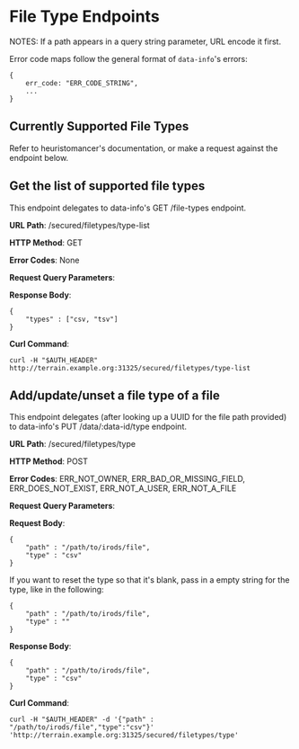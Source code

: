 # File Type Endpoints

NOTES: If a path appears in a query string parameter, URL encode it first.

Error code maps follow the general format of `data-info`'s errors:

    {
        err_code: "ERR_CODE_STRING",
        ...
    }

Currently Supported File Types
------------------------------

Refer to heuristomancer's documentation, or make a request against the endpoint below.


Get the list of supported file types
---------------------------------------

This endpoint delegates to data-info's GET /file-types endpoint.

__URL Path__: /secured/filetypes/type-list

__HTTP Method__: GET

__Error Codes__: None

__Request Query Parameters__:

__Response Body__:

    {
        "types" : ["csv, "tsv"]
    }

__Curl Command__:

    curl -H "$AUTH_HEADER" http://terrain.example.org:31325/secured/filetypes/type-list


Add/update/unset a file type of a file
--------------------------------------

This endpoint delegates (after looking up a UUID for the file path provided) to data-info's PUT /data/:data-id/type endpoint.

__URL Path__: /secured/filetypes/type

__HTTP Method__: POST

__Error Codes__: ERR_NOT_OWNER, ERR_BAD_OR_MISSING_FIELD, ERR_DOES_NOT_EXIST, ERR_NOT_A_USER, ERR_NOT_A_FILE

__Request Query Parameters__:

__Request Body__:

    {
        "path" : "/path/to/irods/file",
        "type" : "csv"
    }
If you want to reset the type so that it's blank, pass in a empty string for the type, like in the following:

    {
        "path" : "/path/to/irods/file",
        "type" : ""
    }

__Response Body__:

    {
        "path" : "/path/to/irods/file",
        "type" : "csv"
    }

__Curl Command__:

    curl -H "$AUTH_HEADER" -d '{"path" : "/path/to/irods/file","type":"csv"}' 'http://terrain.example.org:31325/secured/filetypes/type'
